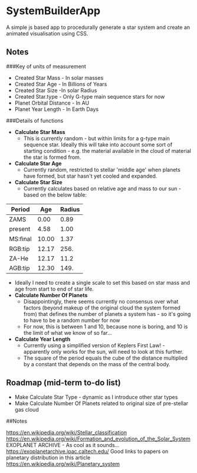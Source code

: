 # SystemBuilderApp
A simple js based app to procedurally generate a star system and create an animated visualisation using CSS.

## Notes

###Key of units of measurement

* Created Star Mass - In solar masses
* Created Star Age - In Billions of Years
* Created Star Size -In solar Radius
* Created Star.type - Only G-type main sequence stars for now
* Planet Orbital Distance - In AU
* Planet Year Length - In Earth Days

###Details of functions

* **Calculate Star Mass** 
  * This is currently random - but within limits for a g-type main sequence star. Ideally this will take into account some sort of starting condition - e.g. the material available in the cloud of material the star is formed from.
* **Calculate Star Age**
  * Currently random, restricted to stellar 'middle age' when planets have formed, but star hasn't yet cooled and expanded.
* **Calculate Star Size**
  * Currently calculates based on relative age and mass to our sun - based on the below table:

Period | Age | Radius
-------|-----|--------
ZAMS | 0.00 | 0.89
present | 4.58 | 1.00
MS:ﬁnal | 10.00 | 1.37
RGB:tip | 12.17 | 256.
ZA-He | 12.17 | 11.2
AGB:tip | 12.30 | 149.

 * Ideally I need to create a single scale to set this based on star mass and age from start to end of star life.
* **Calculate Number Of Planets**
  * Disappointingly, there seems currently no consensus over what factors (beyond makeup of the original cloud the system formed from) that defines the number of planets a system has - so it's going to have to be a random number for now
  * For now, this is between 1 and 10, because none is boring, and 10 is the limit of what we know of so far...
* **Calculate Year Length** 
  * Currently using a simplified version of Keplers First Law! - apparently only works for the sun, will need to look at this further.
  * The square of the period equals the cube of the distance multiplied by a constant that depends on the mass of the central body.  
 
## Roadmap (mid-term to-do list)

* Make Calculate Star Type - dynamic as I introduce other star types
* Make Calculate Number Of Planets related to original size of pre-stellar gas cloud

##Notes

https://en.wikipedia.org/wiki/Stellar_classification
https://en.wikipedia.org/wiki/Formation_and_evolution_of_the_Solar_System
EXOPLANET ARCHIVE - As cool as it sounds... https://exoplanetarchive.ipac.caltech.edu/
Good links to papers on planetary distribution in this article https://en.wikipedia.org/wiki/Planetary_system